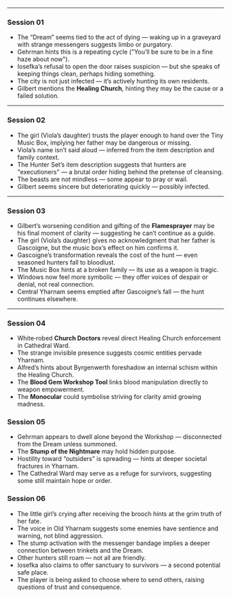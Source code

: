 
---

### Session 01

* The “Dream” seems tied to the act of dying — waking up in a graveyard with strange messengers suggests limbo or purgatory.
* Gehrman hints this is a repeating cycle ("You’ll be sure to be in a fine haze about now").
* Iosefka’s refusal to open the door raises suspicion — but she speaks of keeping things clean, perhaps hiding something.
* The city is not just infected — it’s actively hunting its own residents.
* Gilbert mentions the **Healing Church**, hinting they may be the cause or a failed solution.

---

### Session 02

* The girl (Viola’s daughter) trusts the player enough to hand over the Tiny Music Box, implying her father may be dangerous or missing.
* Viola’s name isn’t said aloud — inferred from the item description and family context.
* The Hunter Set’s item description suggests that hunters are "executioners" — a brutal order hiding behind the pretense of cleansing.
* The beasts are not mindless — some appear to pray or wail.
* Gilbert seems sincere but deteriorating quickly — possibly infected.

---

### Session 03

* Gilbert’s worsening condition and gifting of the **Flamesprayer** may be his final moment of clarity — suggesting he can’t continue as a guide.
* The girl (Viola’s daughter) gives no acknowledgment that her father is Gascoigne, but the music box’s effect on him confirms it.
* Gascoigne’s transformation reveals the cost of the hunt — even seasoned hunters fall to bloodlust.
* The Music Box hints at a broken family — its use as a weapon is tragic.
* Windows now feel more symbolic — they offer voices of despair or denial, not real connection.
* Central Yharnam seems emptied after Gascoigne’s fall — the hunt continues elsewhere.

---


### Session 04

* White‑robed **Church Doctors** reveal direct Healing Church enforcement in Cathedral Ward.  
* The strange invisible presence suggests cosmic entities pervade Yharnam.
* Alfred’s hints about Byrgenwerth foreshadow an internal schism within the Healing Church.  
* The **Blood Gem Workshop Tool** links blood manipulation directly to weapon empowerment.  
* The **Monocular** could symbolise striving for clarity amid growing madness.


### Session 05

* Gehrman appears to dwell alone beyond the Workshop — disconnected from the Dream unless summoned.  
* The **Stump of the Nightmare** may hold hidden purpose.  
* Hostility toward “outsiders” is spreading — hints at deeper societal fractures in Yharnam.  
* The Cathedral Ward may serve as a refuge for survivors, suggesting some still maintain hope or order.


### Session 06
* The little girl’s crying after receiving the brooch hints at the grim truth of her fate.  
* The voice in Old Yharnam suggests some enemies have sentience and warning, not blind aggression.  
* The stump activation with the messenger bandage implies a deeper connection between trinkets and the Dream.  
* Other hunters still roam — not all are friendly.
* Iosefka also claims to offer sanctuary to survivors — a second potential safe place.  
* The player is being asked to choose where to send others, raising questions of trust and consequence.